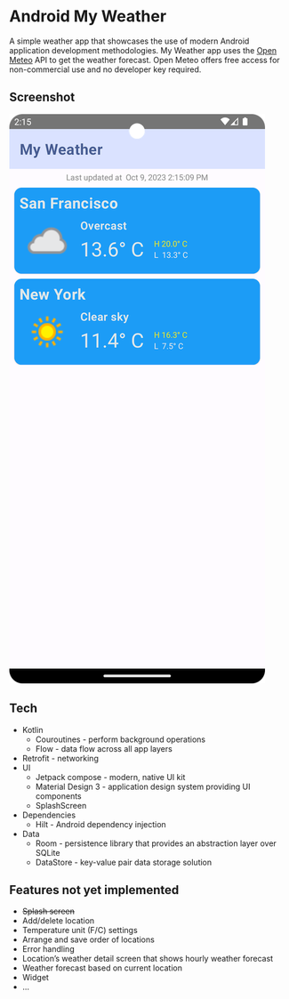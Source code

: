 # Android My Weather
A simple weather app that showcases the use of modern Android application development methodologies. My Weather app uses the [Open Meteo](https://open-meteo.com/) API to get the weather forecast. Open Meteo offers free access for non-commercial use and no developer key required.

## Screenshot
![Screenshot1](/screenshots/Screenshot1.png)

## Tech
* Kotlin
  - Couroutines - perform background operations
  - Flow - data flow across all app layers
* Retrofit - networking
* UI
  - Jetpack compose - modern, native UI kit
  - Material Design 3 - application design system providing UI components
  - SplashScreen 
* Dependencies
  - Hilt - Android dependency injection
* Data
  - Room - persistence library that provides an abstraction layer over SQLite
  - DataStore - key-value pair data storage solution

## Features not yet implemented
* ~~Splash screen~~
* Add/delete location
* Temperature unit (F/C) settings
* Arrange and save order of locations
* Error handling
* Location’s weather detail screen that shows hourly weather forecast
* Weather forecast based on current location
* Widget
* ...
